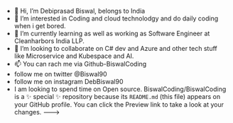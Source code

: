 - 👋 Hi, I’m Debiprasad Biswal, belongs to India
- 👀 I’m interested in Coding and cloud technolodgy and do daily coding when i get bored.
- 🌱 I’m currently learning as well as working as Software Engineer at Cleanharbors India LLP.
- 💞️ I’m looking to collaborate on C# dev and Azure and other tech stuff like Microservice and Kubespace and AI. 
- 📫 You can rach me via Github-BiswalCoding 
-  follow me on twitter @Biswal90 
-  follow me on instagram DebBiswal90
- I am looking to spend time on Open source.
BiswalCoding/BiswalCoding is a ✨ special ✨ repository because its `README.md` (this file) appears on your GitHub profile.
You can click the Preview link to take a look at your changes.
--->
